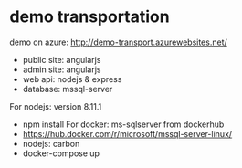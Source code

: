 # demo transportation 
demo on azure: http://demo-transport.azurewebsites.net/
- public site: angularjs
- admin site: angularjs
- web api: nodejs & express
- database: mssql-server

For nodejs: version 8.11.1 
- npm install
For docker: ms-sqlserver from dockerhub
- https://hub.docker.com/r/microsoft/mssql-server-linux/
- nodejs: carbon
- docker-compose up

